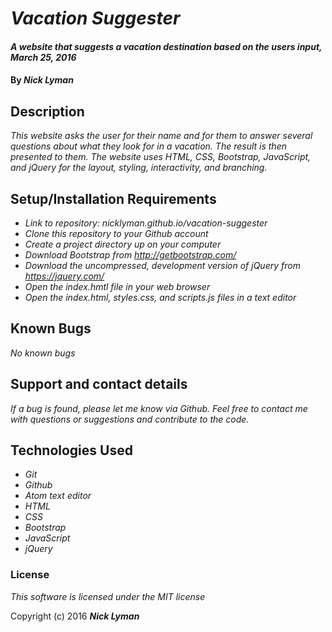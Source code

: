 # _Vacation Suggester_

#### _A website that suggests a vacation destination based on the users input, March 25, 2016_

#### By _**Nick Lyman**_

## Description

_This website asks the user for their name and for them to answer several questions about what they look for in a vacation. The result is then presented to them. The website uses HTML, CSS, Bootstrap, JavaScript, and jQuery for the layout, styling, interactivity, and branching._

## Setup/Installation Requirements

* _Link to repository: nicklyman.github.io/vacation-suggester_
* _Clone this repository to your Github account_
* _Create a project directory up on your computer_
* _Download Bootstrap from http://getbootstrap.com/_
* _Download the uncompressed, development version of jQuery from https://jquery.com/_
* _Open the index.hmtl file in your web browser_
* _Open the index.html, styles.css, and scripts.js files in a text editor_

## Known Bugs

_No known bugs_

## Support and contact details

_If a bug is found, please let me know via Github. Feel free to contact me with questions or suggestions and contribute to the code._

## Technologies Used

* _Git_
* _Github_
* _Atom text editor_
* _HTML_
* _CSS_
* _Bootstrap_
* _JavaScript_
* _jQuery_

### License

*This software is licensed under the MIT license*

Copyright (c) 2016 **_Nick Lyman_**
